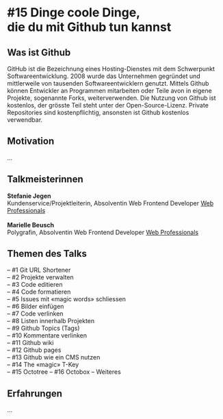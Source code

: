 # #15 Dinge coole Dinge,<br>die du mit Github tun kannst


## Was ist Github<br>
GitHub ist die Bezeichnung eines Hosting-Dienstes mit dem Schwerpunkt Softwareentwicklung. 2008 wurde das Unternehmen gegründet und mittlerweile von tausenden Softwareentwicklern genutzt. Mittels Github können Entwickler an Programmen mitarbeiten oder Teile avon in eigene Projekte, sogenannte Forks, weiterverwenden. Die Nutzung von Github ist kostenlos, der grösste Teil steht unter der Open-Source-Lizenz. Private Repositories sind kostenpflichtig, ansonsten ist Github kostenlos verwendbar.

## Motivation
...

## Talkmeisterinnen
<strong>Stefanie Jegen</strong><br>
Kundenservice/Projektleiterin, Absolventin Web Frontend Developer <a target="_blank" href="http://www.web-professionals.ch">Web Professionals</a><br>
<br>
<strong>Marielle Beusch</strong><br>
Polygrafin, Absolventin Web Frontend Developer <a target="_blank" href="http://www.web-professionals.ch">Web Professionals</a>

## Themen des Talks<br>
– #1 Git URL Shortener <br>
– #2 Projekte verwalten <br>
– #3 Code editieren <br>
– #4 Code formatieren <br>
– #5 Issues mit «magic words» schliessen <br>
– #6 Bilder einfügen <br>
– #7 Code verlinken <br>
– #8 Listen innerhalb Projekten <br>
– #9 Github Topics (Tags) <br>
– #10 Kommentare verlinken <br>
– #11 Github wiki <br>
– #12 Github pages <br>
– #13 Github wie ein CMS nutzen <br>
– #14 The «magic» T-Key <br>
– #15 Octotree
– #16 Octobox
– Weiteres

## Erfahrungen
...
